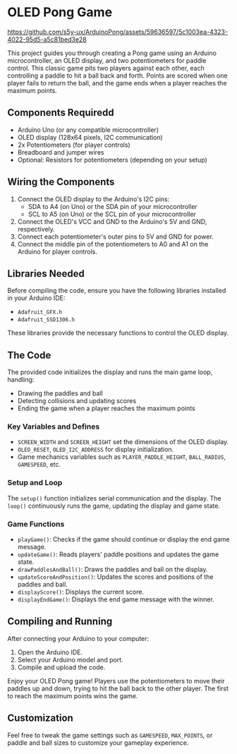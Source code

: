 # OLED Pong Game

https://github.com/s5y-ux/ArduinoPong/assets/59636597/5c1003ea-4323-4022-95d5-a5c81bed3e28

This project guides you through creating a Pong game using an Arduino microcontroller, an OLED display, and two potentiometers for paddle control. This classic game pits two players against each other, each controlling a paddle to hit a ball back and forth. Points are scored when one player fails to return the ball, and the game ends when a player reaches the maximum points.

## Components Requiredd

- Arduino Uno (or any compatible microcontroller)
- OLED display (128x64 pixels, I2C communication)
- 2x Potentiometers (for player controls)
- Breadboard and jumper wires
- Optional: Resistors for potentiometers (depending on your setup)

## Wiring the Components

1. Connect the OLED display to the Arduino's I2C pins:
   - SDA to A4 (on Uno) or the SDA pin of your microcontroller
   - SCL to A5 (on Uno) or the SCL pin of your microcontroller
2. Connect the OLED's VCC and GND to the Arduino's 5V and GND, respectively.
3. Connect each potentiometer's outer pins to 5V and GND for power.
4. Connect the middle pin of the potentiometers to A0 and A1 on the Arduino for player controls.

## Libraries Needed

Before compiling the code, ensure you have the following libraries installed in your Arduino IDE:

- `Adafruit_GFX.h`
- `Adafruit_SSD1306.h`

These libraries provide the necessary functions to control the OLED display.

## The Code

The provided code initializes the display and runs the main game loop, handling:
- Drawing the paddles and ball
- Detecting collisions and updating scores
- Ending the game when a player reaches the maximum points

### Key Variables and Defines

- `SCREEN_WIDTH` and `SCREEN_HEIGHT` set the dimensions of the OLED display.
- `OLED_RESET`, `OLED_I2C_ADDRESS` for display initialization.
- Game mechanics variables such as `PLAYER_PADDLE_HEIGHT`, `BALL_RADIUS`, `GAMESPEED`, etc.

### Setup and Loop

The `setup()` function initializes serial communication and the display. The `loop()` continuously runs the game, updating the display and game state.

### Game Functions

- `playGame()`: Checks if the game should continue or display the end game message.
- `updateGame()`: Reads players' paddle positions and updates the game state.
- `drawPaddlesAndBall()`: Draws the paddles and ball on the display.
- `updateScoreAndPosition()`: Updates the scores and positions of the paddles and ball.
- `displayScore()`: Displays the current score.
- `displayEndGame()`: Displays the end game message with the winner.

## Compiling and Running

After connecting your Arduino to your computer:
1. Open the Arduino IDE.
2. Select your Arduino model and port.
3. Compile and upload the code.

Enjoy your OLED Pong game! Players use the potentiometers to move their paddles up and down, trying to hit the ball back to the other player. The first to reach the maximum points wins the game.

## Customization

Feel free to tweak the game settings such as `GAMESPEED`, `MAX_POINTS`, or paddle and ball sizes to customize your gameplay experience.
